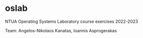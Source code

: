 # oslab
NTUA Operating Systems Laboratory course exercises 2022-2023

Team: Angelos-Nikolaos Kanatas, Ioannis Asprogerakas

